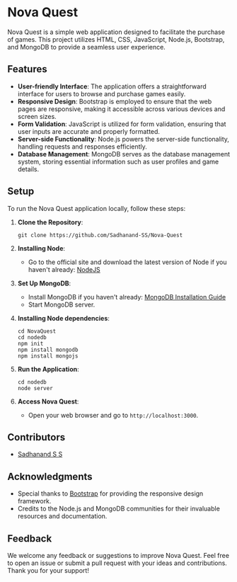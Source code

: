 # Nova Quest

Nova Quest is a simple web application designed to facilitate the purchase of games. This project utilizes HTML, CSS, JavaScript, Node.js, Bootstrap, and MongoDB to provide a seamless user experience. 

## Features

- **User-friendly Interface**: The application offers a straightforward interface for users to browse and purchase games easily.
- **Responsive Design**: Bootstrap is employed to ensure that the web pages are responsive, making it accessible across various devices and screen sizes.
- **Form Validation**: JavaScript is utilized for form validation, ensuring that user inputs are accurate and properly formatted.
- **Server-side Functionality**: Node.js powers the server-side functionality, handling requests and responses efficiently.
- **Database Management**: MongoDB serves as the database management system, storing essential information such as user profiles and game details.

## Setup

To run the Nova Quest application locally, follow these steps:

1. **Clone the Repository**: 
    ```
    git clone https://github.com/Sadhanand-SS/Nova-Quest
    ```
    
2. **Installing Node**:
     - Go to the official site and download the latest version of Node if you haven't already: [NodeJS](http://nodejs.org/)
    
3. **Set Up MongoDB**: 
    - Install MongoDB if you haven't already: [MongoDB Installation Guide](https://docs.mongodb.com/manual/installation/)
    - Start MongoDB server.

4. **Installing Node dependencies**:
    ```
    cd NovaQuest
    cd nodedb
    npm init
    npm install mongodb
    npm install mongojs
    
    ```
    
6. **Run the Application**:
    ```
    cd nodedb
    node server
    ```

8. **Access Nova Quest**: 
    - Open your web browser and go to `http://localhost:3000`.

## Contributors

- [Sadhanand S S](https://github.com/Sadhanand-SS)

## Acknowledgments

- Special thanks to [Bootstrap](https://getbootstrap.com/) for providing the responsive design framework.
- Credits to the Node.js and MongoDB communities for their invaluable resources and documentation.

## Feedback

We welcome any feedback or suggestions to improve Nova Quest. Feel free to open an issue or submit a pull request with your ideas and contributions. Thank you for your support!
